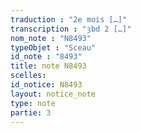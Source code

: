 ```yaml
---
traduction : "2e mois […]"
transcription : "ȝbd 2 […]"
nom_note : "N8493"
typeObjet : "Sceau"
id_note : "8493"
title: note N8493
scelles: 
id_notice: N8493
layout: notice_note
type: note
partie: 3
---
```

